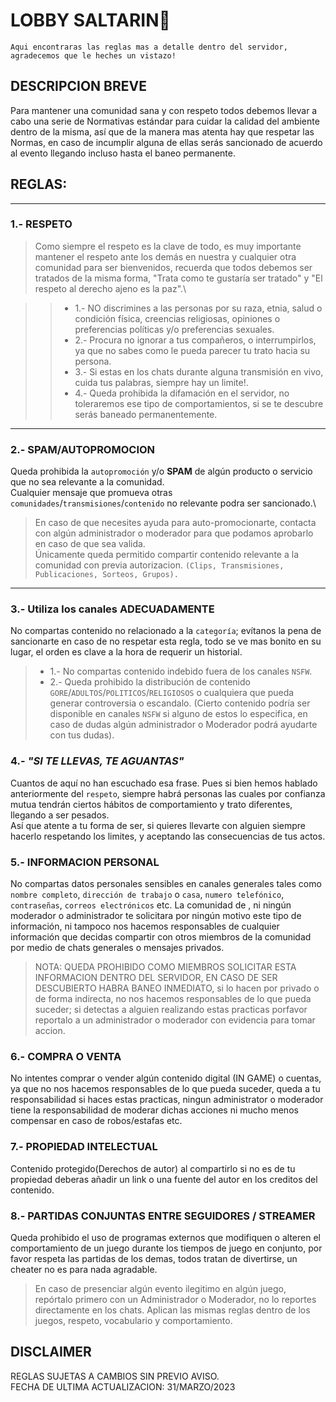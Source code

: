 # **LOBBY SALTARIN🐇**
`Aqui encontraras las reglas mas a detalle dentro del servidor, agradecemos que le heches un vistazo!`

## DESCRIPCION BREVE

Para mantener una comunidad sana y con respeto todos debemos llevar a cabo una serie de Normativas estándar para cuidar
la calidad del ambiente dentro de la misma, así que de la manera mas atenta hay que respetar las Normas, en caso de incumplir alguna de ellas
serás sancionado de acuerdo al evento llegando incluso hasta el baneo permanente.

## REGLAS:
---
### 1.- RESPETO
>  Como siempre el respeto es la clave de todo, es muy importante mantener el respeto ante los demás en nuestra y cualquier otra comunidad para
ser bienvenidos, recuerda que todos debemos ser tratados de la misma forma, "Trata como te gustaría ser tratado" y "El respeto al derecho ajeno es la paz".\

>> - 1.- NO discrimines a las personas por su raza, etnia, salud o condición física, creencias religiosas, opiniones o preferencias políticas y/o preferencias sexuales.
>> - 2.- Procura no ignorar a tus compañeros, o interrumpirlos, ya que no sabes como le pueda parecer tu trato hacia su persona.
>> - 3.- Si estas en los chats durante alguna transmisión en vivo, cuida tus palabras, siempre hay un limite!.
>> - 4.- Queda prohibida la difamación en el servidor, no toleraremos ese tipo de comportamientos, si se te descubre serás baneado permanentemente.
---
### 2.- SPAM/AUTOPROMOCION
Queda prohibida la `autopromoción` y/o **SPAM** de algún producto o servicio que no sea relevante a la comunidad.\
Cualquier mensaje que promueva otras `comunidades`/`transmisiones`/`contenido` no relevante podra ser sancionado.\
>En caso de que necesites ayuda para auto-promocionarte, contacta con algún administrador o moderador para que podamos aprobarlo en caso de que sea valida.\
Únicamente queda permitido compartir contenido relevante a la comunidad con previa autorizacion. `(Clips, Transmisiones, Publicaciones, Sorteos, Grupos).`
---
### 3.- Utiliza los canales ADECUADAMENTE
No compartas contenido no relacionado a la `categoría`; evítanos la pena de sancionarte en caso de no respetar esta regla, todo se ve mas bonito en su lugar, el orden es clave a la hora de requerir un historial.
> - 1.- No compartas contenido indebido fuera de los canales `NSFW`.
> - 2.- Queda prohibido la distribución de contenido `GORE`/`ADULTOS`/`POLITICOS`/`RELIGIOSOS` o cualquiera que pueda generar controversia o escandalo.
> (Cierto contenido podría ser disponible en canales `NSFW` si alguno de estos lo especifica, en caso de dudas algún administrador o Moderador podrá ayudarte con tus dudas).

### 4.- *"SI TE LLEVAS, TE AGUANTAS"*
Cuantos de aquí no han escuchado esa frase. Pues si bien hemos hablado anteriormente del `respeto`, siempre habrá personas las cuales por confianza mutua tendrán ciertos hábitos de comportamiento y trato diferentes, llegando a ser pesados.\
Así que atente a tu forma de ser, si quieres llevarte con alguien siempre hacerlo respetando los limites, y aceptando las consecuencias de tus actos.

### 5.- INFORMACION PERSONAL
No compartas datos personales sensibles en canales generales tales como `nombre completo`, `dirección de trabajo` o `casa`, `numero telefónico`, `contraseñas`, `correos electrónicos` etc. La comunidad de , ni ningún moderador o administrador te solicitara por ningún motivo este tipo de información, ni tampoco nos hacemos responsables de cualquier información que decidas compartir con otros miembros de la comunidad por medio de chats generales o mensajes privados.
>NOTA: QUEDA PROHIBIDO COMO MIEMBROS SOLICITAR ESTA INFORMACION DENTRO DEL SERVIDOR, EN CASO DE SER DESCUBIERTO HABRA BANEO INMEDIATO, si lo hacen por privado o de forma indirecta, no nos hacemos responsables de lo que pueda suceder; si detectas a alguien realizando estas practicas porfavor reportalo a un administrador o moderador con evidencia para tomar accion.

### 6.- COMPRA O VENTA
No intentes comprar o vender algún contenido digital (IN GAME) o cuentas, ya que no nos hacemos responsables de lo que pueda suceder, queda a tu responsabilidad si haces estas practicas, ningun administrator o moderador tiene la responsabilidad de moderar dichas acciones ni mucho menos compensar en caso de robos/estafas etc.

### 7.- PROPIEDAD INTELECTUAL
Contenido protegido(Derechos de autor) al compartirlo si no es de tu propiedad deberas añadir un link o una fuente del autor en los creditos del contenido.

### 8.- PARTIDAS CONJUNTAS ENTRE SEGUIDORES / STREAMER
Queda prohibido el uso de programas externos que modifiquen o alteren el comportamiento de un juego durante los tiempos de juego en conjunto, por favor respeta las partidas de los demas, todos tratan de divertirse, un cheater no es para nada agradable.
>En caso de presenciar algún evento ilegitimo en algún juego, repórtalo primero con un Administrador o Moderador, no lo reportes directamente en los chats.
>Aplican las mismas reglas dentro de los juegos, respeto, vocabulario y comportamiento.
## DISCLAIMER

REGLAS SUJETAS A CAMBIOS SIN PREVIO AVISO.\
FECHA DE ULTIMA ACTUALIZACION: 31/MARZO/2023
